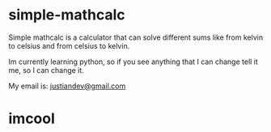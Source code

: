 # simple-mathcalc
Simple mathcalc is a calculator that can solve different sums like from kelvin to celsius and from celsius to kelvin.

Im currently learning python, so if you see anything that I can change tell it me, so I can change it.

My email is: justiandev@gmail.com

<H1>imcool</h1>
